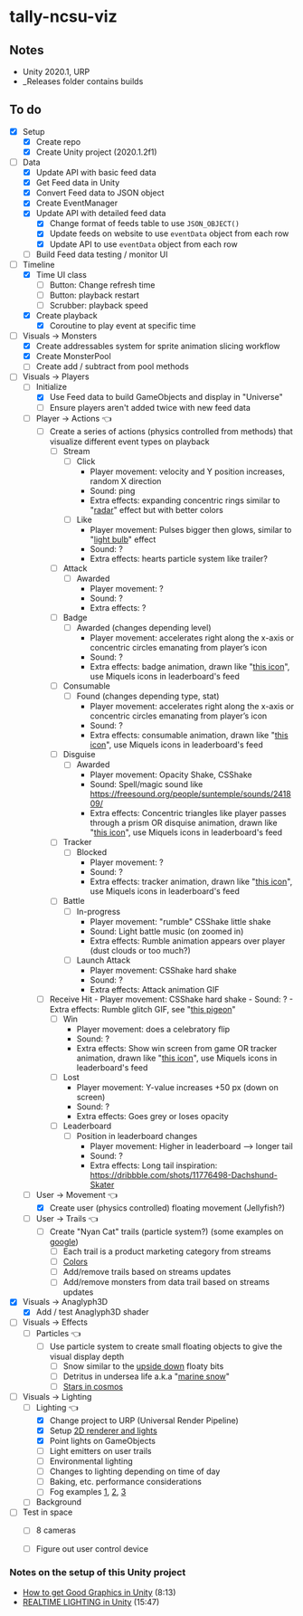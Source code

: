 # tally-ncsu-viz



## Notes

- Unity 2020.1, URP
- _Releases folder contains builds



## To do


- [x] Setup
  - [x] Create repo
  - [x] Create Unity project (2020.1.2f1)
- [ ] Data
  - [x] Update API with basic feed data
  - [x] Get Feed data in Unity
  - [x] Convert Feed data to JSON object
  - [x] Create EventManager
  - [x] Update API with detailed feed data
    - [x] Change format of feeds table to use `JSON_OBJECT()`
    - [x] Update feeds on website to use `eventData` object from each row
    - [x] Update API to use `eventData` object from each row
  - [ ] Build Feed data testing / monitor UI
- [ ] Timeline
  - [x] Time UI class
    - [ ] Button: Change refresh time
    - [ ] Button: playback restart
    - [ ] Scrubber: playback speed
  - [x] Create playback
    - [x] Coroutine to play event at specific time
- [ ] Visuals -> Monsters
  - [x] Create addressables system for sprite animation slicing workflow
  - [x] Create MonsterPool
   - [ ] Create add / subtract from pool methods
- [ ] Visuals -> Players
  - [ ] Initialize
    - [x] Use Feed data to build GameObjects and display in "Universe"
    - [ ] Ensure players aren't added twice with new feed data
  - [ ] Player -> Actions 👈
    - [ ] Create a series of actions (physics controlled from methods) that visualize different event types on playback
      - [ ] Stream
        - [ ] Click
          - Player movement: velocity and Y position increases, random X direction
          - Sound: ping
          - Extra effects: expanding concentric rings similar to "[radar](https://www.provideocoalition.com/wp-content/uploads/Radar.gif)" effect but with better colors
        - [ ] Like
          - Player movement: Pulses bigger then glows, similar to "[light bulb](https://dribbble.com/shots/11115983-Creative-Block)" effect
          - Sound: ?
          - Extra effects: hearts particle system like trailer?
      - [ ] Attack
        - [ ] Awarded
          - Player movement: ?
          - Sound: ?
          - Extra effects: ?
      - [ ] Badge
        - [ ] Awarded (changes depending level)
          - Player movement: accelerates right along the x-axis or concentric circles emanating from player’s icon
          - Sound: ?
          - Extra effects: badge animation, drawn like "[this icon](https://dribbble.com/shots/5499453-Elevate)", use Miquels icons in leaderboard's feed
      - [ ] Consumable
        - [ ] Found (changes depending type, stat)
          - Player movement: accelerates right along the x-axis or concentric circles emanating from player’s icon
          - Sound: ?
          - Extra effects: consumable animation, drawn like "[this icon](https://dribbble.com/shots/5499453-Elevate)", use Miquels icons in leaderboard's feed
      - [ ] Disguise
        - [ ] Awarded
          - Player movement: Opacity Shake, CSShake
          - Sound: Spell/magic sound like https://freesound.org/people/suntemple/sounds/241809/
          - Extra effects: Concentric triangles like player passes through a prism OR disquise animation, drawn like "[this icon](https://dribbble.com/shots/5499453-Elevate)", use Miquels icons in leaderboard's feed
      - [ ] Tracker
        - [ ] Blocked
          - Player movement: ?
          - Sound: ?
          - Extra effects: tracker animation, drawn like "[this icon](https://dribbble.com/shots/5499453-Elevate)", use Miquels icons in leaderboard's feed
      - [ ] Battle
        - [ ] In-progress
          - Player movement: "rumble" CSShake little shake
          - Sound: Light battle music (on zoomed in)
          - Extra effects: Rumble animation appears over player (dust clouds or too much?)
        - [ ] Launch Attack
          - Player movement: CSShake hard shake
          - Sound: ?
          - Extra effects: Attack animation GIF
	- [ ] Receive Hit
          - Player movement: CSShake hard shake
          - Sound: ?
          - Extra effects: Rumble glitch GIF, see "[this pigeon](https://dribbble.com/shots/10793942-Pigeon-animation-logo)"
        - [ ] Win
          - Player movement: does a celebratory flip
          - Sound: ?
          - Extra effects: Show win screen from game OR tracker animation, drawn like "[this icon](https://dribbble.com/shots/5499453-Elevate)", use Miquels icons in leaderboard's feed
        - [ ] Lost
          - Player movement: Y-value increases +50 px (down on screen)
          - Sound: ?
          - Extra effects: Goes grey or loses opacity
      - [ ] Leaderboard
        - [ ] Position in leaderboard changes
          - Player movement: Higher in leaderboard —> longer tail
          - Sound: ?
          - Extra effects: Long tail inspiration: https://dribbble.com/shots/11776498-Dachshund-Skater 
  - [ ] User -> Movement 👈
    - [x] Create user (physics controlled) floating movement (Jellyfish?)
  - [ ] User -> Trails 👈
    - [ ] Create "Nyan Cat" trails (particle system?) (some examples on [google](https://www.google.com/search?q=unity+trail+renderer&safe=off&rlz=1C5CHFA_enUS903US909&sxsrf=ALeKk038imz2qRqefBNgel1Fi7zgS7CyHw:1600720422081&source=lnms&tbm=isch&sa=X&ved=2ahUKEwjo95GhjPvrAhUFqlkKHQFpAAQQ_AUoAnoECAwQBA&biw=1239&bih=766))
      - [ ] Each trail is a product marketing category from streams
      - [ ] [Colors](https://github.com/sneakaway-studio/tally-api/blob/master/public/assets/css/sass/custom.scss)
      - [ ] Add/remove trails based on streams updates
      - [ ] Add/remove monsters from data trail based on streams updates
- [x] Visuals -> Anaglyph3D
  - [x] Add / test Anaglyph3D shader
- [ ] Visuals -> Effects
  - [ ] Particles 👈
    - [ ] Use particle system to create small floating objects to give the visual display depth
      - [ ] Snow similar to the [upside down](https://www.youtube.com/watch?v=LwmnNzY7gdo&ab_channel=AmbientWorlds) floaty bits
      - [ ] Detritus in undersea life a.k.a "[marine snow](https://oceanservice.noaa.gov/facts/marinesnow.html)"
      - [ ] [Stars in cosmos](https://penningdownheart.files.wordpress.com/2018/03/stars-3000x2000-purple-cosmos-hd-7172.jpg)
- [ ] Visuals -> Lighting
  - [ ] Lighting 👈
    - [x] Change project to URP (Universal Render Pipeline)
	- [x] Setup [2D renderer and lights](https://www.youtube.com/watch?v=nkgGyO9VG54&t=53s&ab_channel=Brackeys) 
    - [x] Point lights on GameObjects
    - [ ] Light emitters on user trails
    - [ ] Environmental lighting
    - [ ] Changes to lighting depending on time of day
    - [ ] Baking, etc. performance considerations
    - [ ] Fog examples [1](https://forum.unity.com/threads/how-can-i-control-fog-color-based-on-skybox-color.311706/), [2](https://carlburton.itch.io/islands), [3](https://magazine.renderosity.com/article/5204/taking-a-look-at-unity-fog)
  - [ ] Background
- [ ] Test in space
  - [ ] 8 cameras
  - [ ] Figure out user control device



### Notes on the setup of this Unity project



- [How to get Good Graphics in Unity](https://www.youtube.com/watch?v=owZneI02YOU&ab_channel=Brackeys) (8:13)
- [REALTIME LIGHTING in Unity](https://www.youtube.com/watch?v=wwm98VdzD8s&ab_channel=Brackeys) (15:47)
